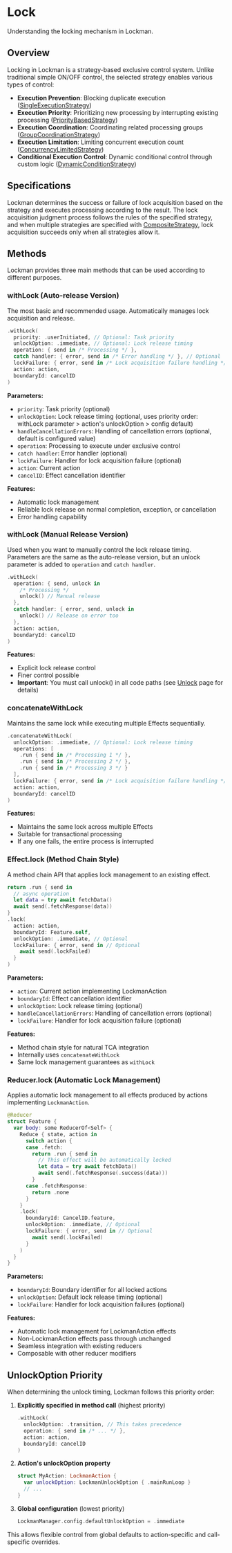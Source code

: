 # Lock

Understanding the locking mechanism in Lockman.

## Overview

Locking in Lockman is a strategy-based exclusive control system. Unlike traditional simple ON/OFF control, the selected strategy enables various types of control:

- **Execution Prevention**: Blocking duplicate execution ([SingleExecutionStrategy](<doc:SingleExecutionStrategy>))
- **Execution Priority**: Prioritizing new processing by interrupting existing processing ([PriorityBasedStrategy](<doc:PriorityBasedStrategy>))
- **Execution Coordination**: Coordinating related processing groups ([GroupCoordinationStrategy](<doc:GroupCoordinationStrategy>))
- **Execution Limitation**: Limiting concurrent execution count ([ConcurrencyLimitedStrategy](<doc:ConcurrencyLimitedStrategy>))
- **Conditional Execution Control**: Dynamic conditional control through custom logic ([DynamicConditionStrategy](<doc:DynamicConditionStrategy>))

## Specifications

Lockman determines the success or failure of lock acquisition based on the strategy and executes processing according to the result. The lock acquisition judgment process follows the rules of the specified strategy, and when multiple strategies are specified with [CompositeStrategy](<doc:CompositeStrategy>), lock acquisition succeeds only when all strategies allow it.

## Methods

Lockman provides three main methods that can be used according to different purposes.

### withLock (Auto-release Version)

The most basic and recommended usage. Automatically manages lock acquisition and release.

```swift
.withLock(
  priority: .userInitiated, // Optional: Task priority
  unlockOption: .immediate, // Optional: Lock release timing
  operation: { send in /* Processing */ },
  catch handler: { error, send in /* Error handling */ }, // Optional
  lockFailure: { error, send in /* Lock acquisition failure handling */ }, // Optional
  action: action,
  boundaryId: cancelID
)
```

**Parameters:**
- `priority`: Task priority (optional)
- `unlockOption`: Lock release timing (optional, uses priority order: withLock parameter > action's unlockOption > config default)
- `handleCancellationErrors`: Handling of cancellation errors (optional, default is configured value)
- `operation`: Processing to execute under exclusive control
- `catch handler`: Error handler (optional)
- `lockFailure`: Handler for lock acquisition failure (optional)
- `action`: Current action
- `cancelID`: Effect cancellation identifier

**Features:**
- Automatic lock management
- Reliable lock release on normal completion, exception, or cancellation
- Error handling capability

### withLock (Manual Release Version)

Used when you want to manually control the lock release timing. Parameters are the same as the auto-release version, but an unlock parameter is added to `operation` and `catch handler`.

```swift
.withLock(
  operation: { send, unlock in 
    /* Processing */
    unlock() // Manual release
  },
  catch handler: { error, send, unlock in 
    unlock() // Release on error too
  },
  action: action,
  boundaryId: cancelID
)
```

**Features:**
- Explicit lock release control
- Finer control possible
- **Important**: You must call unlock() in all code paths (see [Unlock](<doc:Unlock>) page for details)

### concatenateWithLock

Maintains the same lock while executing multiple Effects sequentially.

```swift
.concatenateWithLock(
  unlockOption: .immediate, // Optional: Lock release timing
  operations: [
    .run { send in /* Processing 1 */ },
    .run { send in /* Processing 2 */ },
    .run { send in /* Processing 3 */ }
  ],
  lockFailure: { error, send in /* Lock acquisition failure handling */ }, // Optional
  action: action,
  boundaryId: cancelID
)
```

**Features:**
- Maintains the same lock across multiple Effects
- Suitable for transactional processing
- If any one fails, the entire process is interrupted

### Effect.lock (Method Chain Style)

A method chain API that applies lock management to an existing effect.

```swift
return .run { send in
  // async operation
  let data = try await fetchData()
  await send(.fetchResponse(data))
}
.lock(
  action: action,
  boundaryId: Feature.self,
  unlockOption: .immediate, // Optional
  lockFailure: { error, send in // Optional
    await send(.lockFailed)
  }
)
```

**Parameters:**
- `action`: Current action implementing LockmanAction
- `boundaryId`: Effect cancellation identifier
- `unlockOption`: Lock release timing (optional)
- `handleCancellationErrors`: Handling of cancellation errors (optional)
- `lockFailure`: Handler for lock acquisition failure (optional)

**Features:**
- Method chain style for natural TCA integration
- Internally uses `concatenateWithLock`
- Same lock management guarantees as `withLock`

### Reducer.lock (Automatic Lock Management)

Applies automatic lock management to all effects produced by actions implementing `LockmanAction`.

```swift
@Reducer
struct Feature {
  var body: some ReducerOf<Self> {
    Reduce { state, action in
      switch action {
      case .fetch:
        return .run { send in
          // This effect will be automatically locked
          let data = try await fetchData()
          await send(.fetchResponse(.success(data)))
        }
      case .fetchResponse:
        return .none
      }
    }
    .lock(
      boundaryId: CancelID.feature,
      unlockOption: .immediate, // Optional
      lockFailure: { error, send in // Optional
        await send(.lockFailed)
      }
    )
  }
}
```

**Parameters:**
- `boundaryId`: Boundary identifier for all locked actions
- `unlockOption`: Default lock release timing (optional)
- `lockFailure`: Handler for lock acquisition failures (optional)

**Features:**
- Automatic lock management for LockmanAction effects
- Non-LockmanAction effects pass through unchanged
- Seamless integration with existing reducers
- Composable with other reducer modifiers

## UnlockOption Priority

When determining the unlock timing, Lockman follows this priority order:

1. **Explicitly specified in method call** (highest priority)
   ```swift
   .withLock(
     unlockOption: .transition, // This takes precedence
     operation: { send in /* ... */ },
     action: action,
     boundaryId: cancelID
   )
   ```

2. **Action's unlockOption property**
   ```swift
   struct MyAction: LockmanAction {
     var unlockOption: LockmanUnlockOption { .mainRunLoop }
     // ...
   }
   ```

3. **Global configuration** (lowest priority)
   ```swift
   LockmanManager.config.defaultUnlockOption = .immediate
   ```

This allows flexible control from global defaults to action-specific and call-specific overrides.

